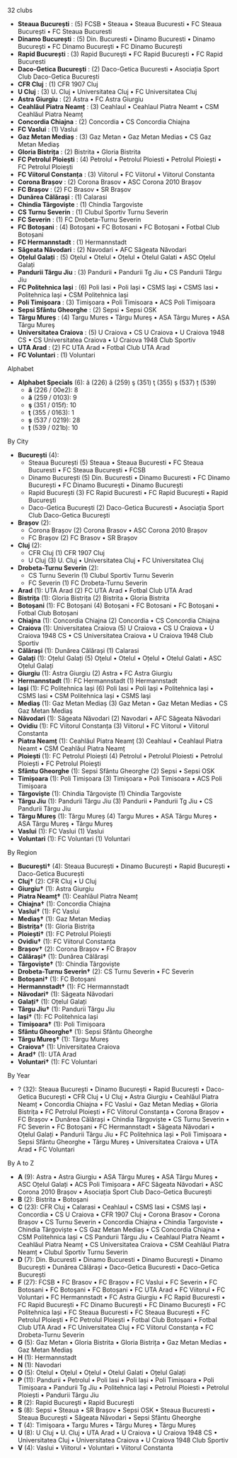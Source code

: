 32 clubs

- **Steaua București** : (5) FCSB • Steaua • Steaua Bucuresti • FC Steaua București • FC Steaua Bucuresti
- **Dinamo București** : (5) Din. Bucuresti • Dinamo Bucuresti • Dinamo Bucureşti • FC Dinamo Bucureşti • FC Dinamo București
- **Rapid București** : (3) Rapid Bucureşti • FC Rapid București • FC Rapid Bucuresti
- **Daco-Getica București** : (2) Daco-Getica Bucuresti • Asociația Sport Club Daco-Getica București
- **CFR Cluj** : (1) CFR 1907 Cluj
- **U Cluj** : (3) U. Cluj • Universitatea Cluj • FC Universitatea Cluj
- **Astra Giurgiu** : (2) Astra • FC Astra Giurgiu
- **Ceahlăul Piatra Neamț** : (3) Ceahlaul • Ceahlaul Piatra Neamt • CSM Ceahlăul Piatra Neamț
- **Concordia Chiajna** : (2) Concordia • CS Concordia Chiajna
- **FC Vaslui** : (1) Vaslui
- **Gaz Metan Mediaș** : (3) Gaz Metan • Gaz Metan Medias • CS Gaz Metan Mediaș
- **Gloria Bistrița** : (2) Bistrita • Gloria Bistrita
- **FC Petrolul Ploiești** : (4) Petrolul • Petrolul Ploiesti • Petrolul Ploiești • FC Petrolul Ploieşti
- **FC Viitorul Constanța** : (3) Viitorul • FC Viitorul • Viitorul Constanta
- **Corona Brașov** : (2) Corona Brasov • ASC Corona 2010 Brașov
- **FC Brașov** : (2) FC Brasov • SR Brașov
- **Dunărea Călărași** : (1) Calarasi
- **Chindia Târgoviște** : (1) Chindia Targoviste
- **CS Turnu Severin** : (1) Clubul Sportiv Turnu Severin
- **FC Severin** : (1) FC Drobeta-Turnu Severin
- **FC Botoșani** : (4) Botoşani • FC Botosani • FC Botoşani • Fotbal Club Botoșani
- **FC Hermannstadt** : (1) Hermannstadt
- **Săgeata Năvodari** : (2) Navodari • AFC Săgeata Năvodari
- **Oțelul Galați** : (5) Oţelul • Otelul • Oțelul • Otelul Galati • ASC Oțelul Galați
- **Pandurii Târgu Jiu** : (3) Pandurii • Pandurii Tg Jiu • CS Pandurii Târgu Jiu
- **FC Politehnica Iași** : (6) Poli Iasi • Poli Iași • CSMS laşi • CSMS Iasi • Politehnica Iași • CSM Politehnica Iași
- **Poli Timișoara** : (3) Timişoara • Poli Timisoara • ACS Poli Timișoara
- **Sepsi Sfântu Gheorghe** : (2) Sepsi • Sepsi OSK
- **Târgu Mureș** : (4) Targu Mures • Târgu Mureş • ASA Târgu Mureș • ASA Târgu Mureş
- **Universitatea Craiova** : (5) U Craiova • CS U Craiova • U Craiova 1948 CS • CS Universitatea Craiova • U Craiova 1948 Club Sportiv
- **UTA Arad** : (2) FC UTA Arad • Fotbal Club UTA Arad
- **FC Voluntari** : (1) Voluntari




Alphabet

- **Alphabet Specials** (6):  â (226) ă (259) ş (351) ţ (355) ș (537) ț (539)
  - **â** (226 / 00e2): 8
  - **ă** (259 / 0103): 9
  - **ş** (351 / 015f): 10
  - **ţ** (355 / 0163): 1
  - **ș** (537 / 0219): 28
  - **ț** (539 / 021b): 10




By City

- **București** (4): 
  - Steaua București  (5) Steaua • Steaua Bucuresti • FC Steaua Bucuresti • FC Steaua București • FCSB
  - Dinamo București  (5) Din. Bucuresti • Dinamo Bucuresti • FC Dinamo București • FC Dinamo Bucureşti • Dinamo Bucureşti
  - Rapid București  (3) FC Rapid Bucuresti • FC Rapid București • Rapid Bucureşti
  - Daco-Getica București  (2) Daco-Getica Bucuresti • Asociația Sport Club Daco-Getica București
- **Brașov** (2): 
  - Corona Brașov  (2) Corona Brasov • ASC Corona 2010 Brașov
  - FC Brașov  (2) FC Brasov • SR Brașov
- **Cluj** (2): 
  - CFR Cluj  (1) CFR 1907 Cluj
  - U Cluj  (3) U. Cluj • Universitatea Cluj • FC Universitatea Cluj
- **Drobeta-Turnu Severin** (2): 
  - CS Turnu Severin  (1) Clubul Sportiv Turnu Severin
  - FC Severin  (1) FC Drobeta-Turnu Severin
- **Arad** (1): UTA Arad  (2) FC UTA Arad • Fotbal Club UTA Arad
- **Bistrița** (1): Gloria Bistrița  (2) Bistrita • Gloria Bistrita
- **Botoșani** (1): FC Botoșani  (4) Botoşani • FC Botosani • FC Botoşani • Fotbal Club Botoșani
- **Chiajna** (1): Concordia Chiajna  (2) Concordia • CS Concordia Chiajna
- **Craiova** (1): Universitatea Craiova  (5) U Craiova • CS U Craiova • U Craiova 1948 CS • CS Universitatea Craiova • U Craiova 1948 Club Sportiv
- **Călărași** (1): Dunărea Călărași  (1) Calarasi
- **Galați** (1): Oțelul Galați  (5) Oţelul • Otelul • Oțelul • Otelul Galati • ASC Oțelul Galați
- **Giurgiu** (1): Astra Giurgiu  (2) Astra • FC Astra Giurgiu
- **Hermannstadt** (1): FC Hermannstadt  (1) Hermannstadt
- **Iași** (1): FC Politehnica Iași  (6) Poli Iasi • Poli Iași • Politehnica Iași • CSMS Iasi • CSM Politehnica Iași • CSMS laşi
- **Mediaș** (1): Gaz Metan Mediaș  (3) Gaz Metan • Gaz Metan Medias • CS Gaz Metan Mediaș
- **Năvodari** (1): Săgeata Năvodari  (2) Navodari • AFC Săgeata Năvodari
- **Ovidiu** (1): FC Viitorul Constanța  (3) Viitorul • FC Viitorul • Viitorul Constanta
- **Piatra Neamț** (1): Ceahlăul Piatra Neamț  (3) Ceahlaul • Ceahlaul Piatra Neamt • CSM Ceahlăul Piatra Neamț
- **Ploiești** (1): FC Petrolul Ploiești  (4) Petrolul • Petrolul Ploiesti • Petrolul Ploiești • FC Petrolul Ploieşti
- **Sfântu Gheorghe** (1): Sepsi Sfântu Gheorghe  (2) Sepsi • Sepsi OSK
- **Timișoara** (1): Poli Timișoara  (3) Timişoara • Poli Timisoara • ACS Poli Timișoara
- **Târgoviște** (1): Chindia Târgoviște  (1) Chindia Targoviste
- **Târgu Jiu** (1): Pandurii Târgu Jiu  (3) Pandurii • Pandurii Tg Jiu • CS Pandurii Târgu Jiu
- **Târgu Mureș** (1): Târgu Mureș  (4) Targu Mures • ASA Târgu Mureș • ASA Târgu Mureş • Târgu Mureş
- **Vaslui** (1): FC Vaslui  (1) Vaslui
- **Voluntari** (1): FC Voluntari  (1) Voluntari




By Region

- **București†** (4):   Steaua București • Dinamo București • Rapid București • Daco-Getica București
- **Cluj†** (2):   CFR Cluj • U Cluj
- **Giurgiu†** (1):   Astra Giurgiu
- **Piatra Neamț†** (1):   Ceahlăul Piatra Neamț
- **Chiajna†** (1):   Concordia Chiajna
- **Vaslui†** (1):   FC Vaslui
- **Mediaș†** (1):   Gaz Metan Mediaș
- **Bistrița†** (1):   Gloria Bistrița
- **Ploiești†** (1):   FC Petrolul Ploiești
- **Ovidiu†** (1):   FC Viitorul Constanța
- **Brașov†** (2):   Corona Brașov • FC Brașov
- **Călărași†** (1):   Dunărea Călărași
- **Târgoviște†** (1):   Chindia Târgoviște
- **Drobeta-Turnu Severin†** (2):   CS Turnu Severin • FC Severin
- **Botoșani†** (1):   FC Botoșani
- **Hermannstadt†** (1):   FC Hermannstadt
- **Năvodari†** (1):   Săgeata Năvodari
- **Galați†** (1):   Oțelul Galați
- **Târgu Jiu†** (1):   Pandurii Târgu Jiu
- **Iași†** (1):   FC Politehnica Iași
- **Timișoara†** (1):   Poli Timișoara
- **Sfântu Gheorghe†** (1):   Sepsi Sfântu Gheorghe
- **Târgu Mureș†** (1):   Târgu Mureș
- **Craiova†** (1):   Universitatea Craiova
- **Arad†** (1):   UTA Arad
- **Voluntari†** (1):   FC Voluntari




By Year

- ? (32):   Steaua București • Dinamo București • Rapid București • Daco-Getica București • CFR Cluj • U Cluj • Astra Giurgiu • Ceahlăul Piatra Neamț • Concordia Chiajna • FC Vaslui • Gaz Metan Mediaș • Gloria Bistrița • FC Petrolul Ploiești • FC Viitorul Constanța • Corona Brașov • FC Brașov • Dunărea Călărași • Chindia Târgoviște • CS Turnu Severin • FC Severin • FC Botoșani • FC Hermannstadt • Săgeata Năvodari • Oțelul Galați • Pandurii Târgu Jiu • FC Politehnica Iași • Poli Timișoara • Sepsi Sfântu Gheorghe • Târgu Mureș • Universitatea Craiova • UTA Arad • FC Voluntari






By A to Z

- **A** (9): Astra • Astra Giurgiu • ASA Târgu Mureş • ASA Târgu Mureș • ASC Oțelul Galați • ACS Poli Timișoara • AFC Săgeata Năvodari • ASC Corona 2010 Brașov • Asociația Sport Club Daco-Getica București
- **B** (2): Bistrita • Botoşani
- **C** (23): CFR Cluj • Calarasi • Ceahlaul • CSMS Iasi • CSMS laşi • Concordia • CS U Craiova • CFR 1907 Cluj • Corona Brasov • Corona Brașov • CS Turnu Severin • Concordia Chiajna • Chindia Targoviste • Chindia Târgoviște • CS Gaz Metan Mediaș • CS Concordia Chiajna • CSM Politehnica Iași • CS Pandurii Târgu Jiu • Ceahlaul Piatra Neamt • Ceahlăul Piatra Neamț • CS Universitatea Craiova • CSM Ceahlăul Piatra Neamț • Clubul Sportiv Turnu Severin
- **D** (7): Din. Bucuresti • Dinamo Bucuresti • Dinamo Bucureşti • Dinamo București • Dunărea Călărași • Daco-Getica Bucuresti • Daco-Getica București
- **F** (27): FCSB • FC Brasov • FC Brașov • FC Vaslui • FC Severin • FC Botosani • FC Botoşani • FC Botoșani • FC UTA Arad • FC Viitorul • FC Voluntari • FC Hermannstadt • FC Astra Giurgiu • FC Rapid Bucuresti • FC Rapid București • FC Dinamo Bucureşti • FC Dinamo București • FC Politehnica Iași • FC Steaua Bucuresti • FC Steaua București • FC Petrolul Ploieşti • FC Petrolul Ploiești • Fotbal Club Botoșani • Fotbal Club UTA Arad • FC Universitatea Cluj • FC Viitorul Constanța • FC Drobeta-Turnu Severin
- **G** (5): Gaz Metan • Gloria Bistrita • Gloria Bistrița • Gaz Metan Medias • Gaz Metan Mediaș
- **H** (1): Hermannstadt
- **N** (1): Navodari
- **O** (5): Otelul • Oţelul • Oțelul • Otelul Galati • Oțelul Galați
- **P** (11): Pandurii • Petrolul • Poli Iasi • Poli Iași • Poli Timisoara • Poli Timișoara • Pandurii Tg Jiu • Politehnica Iași • Petrolul Ploiesti • Petrolul Ploiești • Pandurii Târgu Jiu
- **R** (2): Rapid Bucureşti • Rapid București
- **S** (8): Sepsi • Steaua • SR Brașov • Sepsi OSK • Steaua Bucuresti • Steaua București • Săgeata Năvodari • Sepsi Sfântu Gheorghe
- **T** (4): Timişoara • Targu Mures • Târgu Mureş • Târgu Mureș
- **U** (8): U Cluj • U. Cluj • UTA Arad • U Craiova • U Craiova 1948 CS • Universitatea Cluj • Universitatea Craiova • U Craiova 1948 Club Sportiv
- **V** (4): Vaslui • Viitorul • Voluntari • Viitorul Constanta




